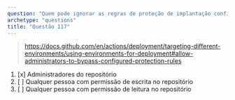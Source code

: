 ```yaml
---
question: "Quem pode ignorar as regras de proteção de implantação configuradas para forçar a implantação (por padrão)?"
archetype: "questions"
title: "Questão 117"
---
```


> https://docs.github.com/en/actions/deployment/targeting-different-environments/using-environments-for-deployment#allow-administrators-to-bypass-configured-protection-rules
1. [x] Administradores do repositório
1. [ ] Qualquer pessoa com permissão de escrita no repositório
1. [ ] Qualquer pessoa com permissão de leitura no repositório
